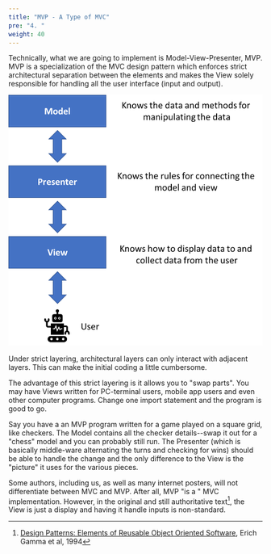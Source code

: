 ```yaml
---
title: "MVP - A Type of MVC"
pre: "4. "
weight: 40
---
```


Technically, what we are going to implement is Model-View-Presenter, MVP.  MVP is a specialization of the MVC design pattern which enforces strict architectural separation between the elements and makes the View solely responsible for handling all the user interface (input and output).

![Model-View-Presenter Architecture](/images/14-mvc/13.MVP_arch.png)

Under strict layering, architectural layers can only interact with adjacent layers.  This can make the initial coding a little cumbersome. 

The advantage of this strict layering is it allows you to "swap parts".  You may have Views written for PC-terminal users, mobile app users and even other computer programs.  Change one import statement and the program is good to go.  

Say you have a an MVP program written for a game played on a square grid, like checkers.  The Model contains all the checker details--swap  it out for a "chess" model and you can probably still run.  The Presenter (which is basically middle-ware alternating the turns and checking for wins) should be able to handle the change and the only difference to the View is the "picture" it uses for the various pieces.

Some authors, including us, as well as many internet posters, will not differentiate between MVC and MVP.  After all, MVP "is a " MVC implementation. However, in the original and still authoritative text[^1], the View is just a display and having it handle inputs is non-standard.  

[^1]: <u>Design Patterns: Elements of Reusable Object Oriented Software</u>, Erich Gamma et al, 1994